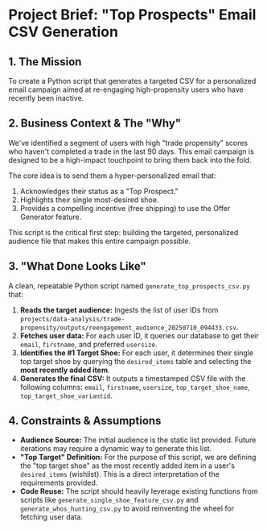 # Project Brief: "Top Prospects" Email CSV Generation

## 1. The Mission

To create a Python script that generates a targeted CSV for a personalized email campaign aimed at re-engaging high-propensity users who have recently been inactive.

## 2. Business Context & The "Why"

We've identified a segment of users with high "trade propensity" scores who haven't completed a trade in the last 90 days. This email campaign is designed to be a high-impact touchpoint to bring them back into the fold.

The core idea is to send them a hyper-personalized email that:
1.  Acknowledges their status as a "Top Prospect."
2.  Highlights their single most-desired shoe.
3.  Provides a compelling incentive (free shipping) to use the Offer Generator feature.

This script is the critical first step: building the targeted, personalized audience file that makes this entire campaign possible.

## 3. "What Done Looks Like"

A clean, repeatable Python script named `generate_top_prospects_csv.py` that:

1.  **Reads the target audience:** Ingests the list of user IDs from `projects/data-analysis/trade-propensity/outputs/reengagement_audience_20250710_094433.csv`.
2.  **Fetches user data:** For each user ID, it queries our database to get their `email`, `firstname`, and preferred `usersize`.
3.  **Identifies the #1 Target Shoe:** For each user, it determines their single top target shoe by querying the `desired_items` table and selecting the **most recently added item**.
4.  **Generates the final CSV:** It outputs a timestamped CSV file with the following columns: `email`, `firstname`, `usersize`, `top_target_shoe_name`, `top_target_shoe_variantid`.

## 4. Constraints & Assumptions

*   **Audience Source:** The initial audience is the static list provided. Future iterations may require a dynamic way to generate this list.
*   **"Top Target" Definition:** For the purpose of this script, we are defining the "top target shoe" as the most recently added item in a user's `desired_items` (wishlist). This is a direct interpretation of the requirements provided.
*   **Code Reuse:** The script should heavily leverage existing functions from scripts like `generate_single_shoe_feature_csv.py` and `generate_whos_hunting_csv.py` to avoid reinventing the wheel for fetching user data. 